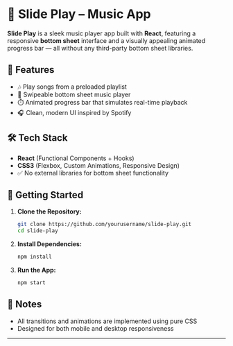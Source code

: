 # 🎵 Slide Play – Music App

**Slide Play** is a sleek music player app built with **React**, featuring a responsive **bottom sheet** interface and a visually appealing animated progress bar — all without any third-party bottom sheet libraries.

## 🚀 Features

* 🎶 Play songs from a preloaded playlist
* 📱 Swipeable bottom sheet music player
* ⏱️ Animated progress bar that simulates real-time playback
* 🎧 Clean, modern UI inspired by Spotify

## 🛠️ Tech Stack

* **React** (Functional Components + Hooks)
* **CSS3** (Flexbox, Custom Animations, Responsive Design)
* ✅ No external libraries for bottom sheet functionality

## 📝 Getting Started

1. **Clone the Repository:**

   ```bash
   git clone https://github.com/yourusername/slide-play.git
   cd slide-play
   ```

2. **Install Dependencies:**

   ```bash
   npm install
   ```

3. **Run the App:**

   ```bash
   npm start
   ```

## 📌 Notes
* All transitions and animations are implemented using pure CSS
* Designed for both mobile and desktop responsiveness

---

